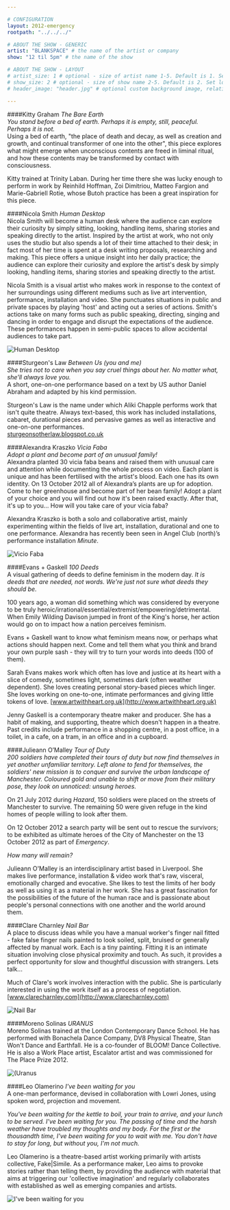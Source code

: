 ```yaml
---

# CONFIGURATION
layout: 2012-emergency
rootpath: "../../../"

# ABOUT THE SHOW - GENERIC
artist: "BLANKSPACE" # the name of the artist or company
show: "12 til 5pm" # the name of the show

# ABOUT THE SHOW - LAYOUT
# artist_size: 1 # optional - size of artist name 1-5. Default is 1. Set longer names to lower values
# show_size: 2 # optional - size of show name 2-5. Default is 2. Set longer names to lower values
# header_image: "header.jpg" # optional custom background image, relative to current page

---
```

####Kitty Graham   *The Bare Earth*   
*You stand before a bed of earth. Perhaps it is empty, still, peaceful. Perhaps it is not.*             
Using a bed of earth, "the place of death and decay, as well as creation and growth, and continual transformer of one into the other", this piece explores what might emerge when unconscious contents are freed in liminal ritual, and how these contents may be transformed by contact with consciousness.    

Kitty trained at Trinity Laban. During her time there she was lucky enough to perform in work by Reinhild Hoffman, Zoi Dimitriou, Matteo Fargion and Marie-Gabriell Rotie, whose Butoh practice has been a great inspiration for this piece.    

####Nicola Smith   *Human Desktop*	    
Nicola Smith will become a human desk where the audience can explore their curiosity by simply sitting, looking, handling items, sharing stories and speaking directly to the artist. Inspired by the artist at work, who not only uses the studio but also spends a lot of their time attached to their desk; in fact most of her time is spent at a desk writing proposals, researching and making. This piece offers a unique insight into her daily practice; the audience can explore their curiosity and explore the artist's desk by simply looking, handling items, sharing stories and speaking directly to the artist.       

Nicola Smith is a visual artist who makes work in response to the context of her surroundings using different mediums such as live art intervention, performance, installation and video. She punctuates situations in public and private spaces by playing 'host' and acting out a series of actions. Smith's actions take on many forms such as public speaking, directing, singing and dancing in order to engage and disrupt the expectations of the audience. These performances happen in semi-public spaces to allow accidental audiences to take part.    

![Human Desktop](NicolaSmith.jpg)    

####Sturgeon's Law   *Between Us (you and me)*    	                            
*She tries not to care when you say cruel things about her. No matter what, she'll always love you.*              
A short, one-on-one performance based on a text by US author Daniel Abraham and adapted by his kind permission.	     

Sturgeon's Law is the name under which Aliki Chapple performs work that isn't quite theatre. Always text-based, this work has included installations, cabaret, durational pieces and pervasive games as well as interactive and one-on-one performances.     
[sturgeonsotherlaw.blogspot.co.uk](http://sturgeonsotherlaw.blogspot.co.uk/)     

####Alexandra Kraszko	   *Vicia Faba*	    
*Adopt a plant and become part of an unusual family!*    
Alexandra planted 30 vicia faba beans and raised them with unusual care and attention while documenting the whole process on video. Each plant is unique and has been fertilised with the artist's blood. Each one has its own identity. On 13 October 2012 all of Alexandra’s plants are up for adoption.    
Come to her greenhouse and become part of her bean family! Adopt a plant of your choice and you will find out how it's been raised exactly. After that, it's up to you… How will you take care of your vicia faba?    

Alexandra Kraszko is both a solo and collaborative artist, mainly experimenting within the fields of live art, installation, durational and one to one performance. Alexandra has recently been seen in Angel Club (north)’s performance installation *Minute*.    

![Vicio Faba](ViciaFaba.jpg)    

####Evans + Gaskell   *100 Deeds*    
A visual gathering of deeds to define feminism in the modern day.
*It is deeds that are needed, not words. We're just not sure what deeds they should be.*    

100 years ago, a woman did something which was considered by everyone to be truly heroic/irrational/essential/extremist/empowering/detrimental. When Emily Wilding Davison jumped in front of the King's horse, her action would go on to impact how a nation perceives feminism.    
 
Evans + Gaskell want to know what feminism means now, or perhaps what actions should happen next.  Come and tell them what you think and brand your own purple sash - they will try to turn your words into deeds (100 of them).    

Sarah Evans makes work which often has love and justice at its heart with a slice of comedy, sometimes light, sometimes dark (often weather dependent). She loves creating personal story-based pieces which linger. She loves working on one-to-one, intimate performances and giving little tokens of love.
[www.artwithheart.org.uk](http://www.artwithheart.org.uk)           

Jenny Gaskell is a contemporary theatre maker and producer.  She has a habit of making, and supporting, theatre which doesn't happen in a theatre. Past credits include performance in a shopping centre, in a post office, in a toilet, in a cafe, on a tram, in an office and in a cupboard.    
    
####Julieann O’Malley   *Tour of Duty*	    
*200 soldiers have completed their tours of duty but now find themselves in yet another unfamiliar territory. Left alone to fend for themselves,  the soldiers' new mission is to conquer and survive the urban landscape of Manchester. Coloured gold and unable to shift or move from their military pose, they look on unnoticed: unsung heroes.*     

On 21 July 2012 during *Hazard*, 150 soldiers were placed on the streets of Manchester to survive. The remaining 50 were given refuge in the kind homes of people willing to look after them.    

On 12 October 2012 a search party will be sent out to rescue the survivors; to be exhibited as ultimate heroes of the City of Manchester on the 13 October 2012 as part of *Emergency*.    

*How many will remain?*      

Julieann O'Malley is an interdisciplinary artist based in Liverpool. She makes live performance, installation & video work that's raw, visceral, emotionally charged and evocative. She likes to test the limits of her body as well as using it as a material in her work. She has a great fascination for the possibilities of the future of the human race and is passionate about people's personal connections with one another and the world around them.

####Clare Charnley	   *Nail Bar*    
A place to discuss ideas while you have a manual worker's finger nail fitted - fake false finger nails painted to look soiled, split, bruised or generally affected by manual work. Each is a tiny painting.  Fitting it is an intimate situation involving close physical proximity and touch. As such, it provides a perfect opportunity for slow and thoughtful discussion with strangers. Lets talk...    

Much of Clare's work involves interaction with the public. She is particularly interested in using the work itself as a process of negotiation.    
[www.clarecharnley.com](http://www.clarecharnley.com)    

![Nail Bar](NailBar.jpg)


####Moreno Solinas   *URANUS*    
Moreno Solinas trained at the London Contemporary Dance School. He has performed with Bonachela Dance Company, DV8 Physical Theatre, Stan Won't Dance and Earthfall. He is a co-founder of BLOOM! Dance Collective. He is also a Work Place artist, Escalator artist and was commissioned for The Place Prize 2012.    
            
![(Uranus](Uranus.jpg)

####Leo Olamerino   *I've been waiting for you*    
A one-man performance, devised in collaboration with Lowri Jones, using spoken word, projection and movement.    

*You've been waiting for the kettle to boil, your train to arrive, and your lunch to be served. I've been waiting for you. The passing of time and the harsh weather have troubled my thoughts and my body. For the first or the thousandth time, I've been waiting for you to wait with me. You don't have to stay for long, but without you, I'm not much.* 

Leo Olamerino is a theatre-based artist working primarily with artists collective, Fake|Simile. As a performance maker, Leo aims to provoke stories rather than telling them, by providing the audience with material that aims at triggering our 'collective imagination' and regularly collaborates with established as well as emerging companies and artists.    

![I've been waiting for you](SAM_0730.jpg)
